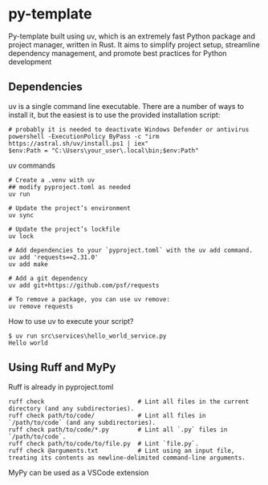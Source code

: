 # py-template

Py-template built using uv, which is an extremely fast Python package and project manager, written in Rust. It aims to simplify project setup, streamline dependency management, and promote best practices for Python development

## Dependencies

uv is a single command line executable. There are a number of ways to install it, but the easiest is to use the provided installation script:

```<Powershell>
# probably it is needed to deactivate Windows Defender or antivirus
powershell -ExecutionPolicy ByPass -c "irm https://astral.sh/uv/install.ps1 | iex"
$env:Path = "C:\Users\your_user\.local\bin;$env:Path"
```

uv commands
```console
# Create a .venv with uv
## modify pyproject.toml as needed
uv run

# Update the project’s environment
uv sync 

# Update the project’s lockfile
uv lock

# Add dependencies to your `pyproject.toml` with the uv add command. 
uv add 'requests==2.31.0'
uv add make

# Add a git dependency
uv add git+https://github.com/psf/requests

# To remove a package, you can use uv remove:
uv remove requests
```

How to use uv to execute your script?
```console
$ uv run src\services\hello_world_service.py 
Hello world
```

## Using Ruff and MyPy

Ruff is already in pyproject.toml
```console
ruff check                          # Lint all files in the current directory (and any subdirectories).
ruff check path/to/code/            # Lint all files in `/path/to/code` (and any subdirectories).
ruff check path/to/code/*.py        # Lint all `.py` files in `/path/to/code`.
ruff check path/to/code/to/file.py  # Lint `file.py`.
ruff check @arguments.txt           # Lint using an input file, treating its contents as newline-delimited command-line arguments.
```
MyPy can be used as a VSCode extension

